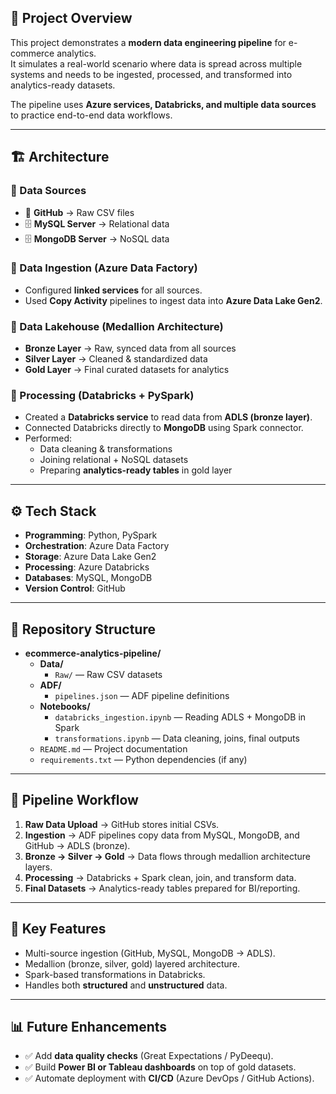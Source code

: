 ## 📌 Project Overview
This project demonstrates a **modern data engineering pipeline** for e-commerce analytics.  
It simulates a real-world scenario where data is spread across multiple systems and needs to be ingested, processed, and transformed into analytics-ready datasets.  

The pipeline uses **Azure services, Databricks, and multiple data sources** to practice end-to-end data workflows.  

---

## 🏗️ Architecture

### 🔹 Data Sources
- 📂 **GitHub** → Raw CSV files  
- 🗄️ **MySQL Server** → Relational data  
- 🗄️ **MongoDB Server** → NoSQL data  

### 🔹 Data Ingestion (Azure Data Factory)
- Configured **linked services** for all sources.  
- Used **Copy Activity** pipelines to ingest data into **Azure Data Lake Gen2**.  

### 🔹 Data Lakehouse (Medallion Architecture)
- **Bronze Layer** → Raw, synced data from all sources  
- **Silver Layer** → Cleaned & standardized data  
- **Gold Layer** → Final curated datasets for analytics  

### 🔹 Processing (Databricks + PySpark)
- Created a **Databricks service** to read data from **ADLS (bronze layer)**.  
- Connected Databricks directly to **MongoDB** using Spark connector.  
- Performed:
  - Data cleaning & transformations  
  - Joining relational + NoSQL datasets  
  - Preparing **analytics-ready tables** in gold layer  

---

## ⚙️ Tech Stack
- **Programming**: Python, PySpark  
- **Orchestration**: Azure Data Factory  
- **Storage**: Azure Data Lake Gen2  
- **Processing**: Azure Databricks  
- **Databases**: MySQL, MongoDB  
- **Version Control**: GitHub  

---

## 📂 Repository Structure

- **ecommerce-analytics-pipeline/**
  - **Data/**
    - `Raw/` — Raw CSV datasets
  - **ADF/**
    - `pipelines.json` — ADF pipeline definitions
  - **Notebooks/**
    - `databricks_ingestion.ipynb` — Reading ADLS + MongoDB in Spark
    - `transformations.ipynb` — Data cleaning, joins, final outputs
  - `README.md` — Project documentation
  - `requirements.txt` — Python dependencies (if any)

---

## 🚀 Pipeline Workflow
1. **Raw Data Upload** → GitHub stores initial CSVs.  
2. **Ingestion** → ADF pipelines copy data from MySQL, MongoDB, and GitHub → ADLS (bronze).  
3. **Bronze → Silver → Gold** → Data flows through medallion architecture layers.  
4. **Processing** → Databricks + Spark clean, join, and transform data.  
5. **Final Datasets** → Analytics-ready tables prepared for BI/reporting.  

---

## 🎯 Key Features
- Multi-source ingestion (GitHub, MySQL, MongoDB → ADLS).  
- Medallion (bronze, silver, gold) layered architecture.  
- Spark-based transformations in Databricks.  
- Handles both **structured** and **unstructured** data.  

---

## 📊 Future Enhancements
- ✅ Add **data quality checks** (Great Expectations / PyDeequ).  
- ✅ Build **Power BI or Tableau dashboards** on top of gold datasets.  
- ✅ Automate deployment with **CI/CD** (Azure DevOps / GitHub Actions).  